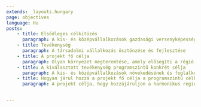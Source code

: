 ```yaml
---
extends: _layouts.hungary
page: objectives
language: Hu
posts:
    - title: Elsődleges célkitűzés
      paragraph: A kis- és középvállalkozások gazdasági versenyképességének javítása az innováció által vezérelt fejlesztés révén
    - title: Tevékenység
      paragraph: A társadalmi vállalkozás ösztönzése és fejlesztése
    - title: A projekt fő célja
      paragraph: Olyan környezet megteremtése, amely elősegíti a régió harmonikus fejlődését a természeti erőforrások fenntartható felhasználása révén, a társadalmi vállalkozói szellem fejlesztése és a vidéki térségben élő nők társadalmi vállalkozási kapacitásának növelése, a tudás és a készségek megosztásának innovatív modelljein keresztül.
    - title: A kiválasztott tevékenység programszintű konkrét célja
      paragraph: A kis- és középvállalkozások növekedésének és foglalkoztatási potenciáljának megerősítése új technológiák, folyamatok, termékek vagy szolgáltatások fejlesztése és adaptálása révén.
    - title: Hogyan járul hozzá a projekt fő célja a programszintű célkitűzéshez?
      paragraph: A projekt célja, hogy hozzájáruljon a harmonikus regionális fejlődéshez a fokozott természeti erőforrások felhasználásával folytatott gazdasági együttműködés révén, mivel a határ menti területek gazdag és termékeny talajjal rendelkeznek. A társadalmi vállalkozás fejlődéséhez kedvező környezet megteremtésével, a tudatosság növelésével és a vidéki nők képzésével a projekt közvetlenül hozzájárul az egyedi célkitűzéshez, amely:/ „A kis- és középvállalkozások növekedésének és foglalkoztatási potenciáljának megerősítése új technológiák, folyamatok, termékek vagy szolgáltatások fejlesztése és adaptálása révén.” A levendula új és környezetbarát növényként lesz bemutatva. A fenntartható levendulatermesztés mellett a projekt révén szociális vállalkozás is létrejön. Azok a vidéki területeken élő nők lesznek a tagjai, akik halmozottan hátrányos helyzetűek, és társadalmi elszigeteltségben élnek. A határ menti hálózatépítés, üzleti rendezvények és az ismeretek átadása révén, a szociális vállalkozás és tagjai megerősödnek és képesek lesznek növekedni és fejlődni a projekt lejárta után is.

    
---
```


